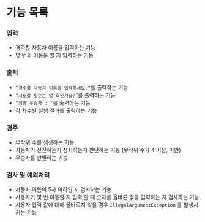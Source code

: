 # 기능 목록

### 입력

- 경주할 자동차 이름을 입력하는 기능
- 몇 번의 이동을 할 지 입력하는 기능

### 출력

- `“경주할 자동차 이름을 입력하세요."`를 출력하는 기능
- `“시도할 횟수는 몇 회인가요?”`를 출력하는 기능
- `“최종 우승자 : "`를 출력하는 기능
- 각 차수별 실행 결과를 출력하는 기능

### 경주

- 무작위 수를 생성하는 기능
- 자동차가 전진하는지 정지하는지 판단하는 기능 (무작위 수가 4 이상, 미만)
- 우승자를 판별하는 기능

### 검사 및 예외처리

- 자동차 이름이 5자 이하인 지 검사하는 기능
- 사용자가 몇 번 이동할 지 입력 할 때 숫자를 올바른 값을 입력하는 지 검사하는 기능
- 사용자 입력 값에 대해 올바르지 않을 경우 `IllegalArgumentException` 를 발생시키는 기능
